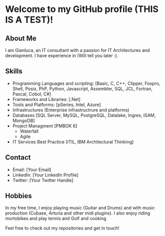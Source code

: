 # Welcome to my GitHub profile (THIS IS A TEST)!

## About Me
I am Gianluca, an IT consultant with a passion for IT Architectures and development. I have experience in (Will tell you later :).

## Skills
- Programming Languages and scripting: [Basic, C, C++, Clipper, Foxpro, Shell, Posix, PhP, Python, Javascript, Assembler, SQL, JCL, Fortran, Pascal, Cobol, C#]
- Frameworks and Libraries: [.Net]
- Tools and Platforms: [pSeries, Intel, Azure]
- Infrastructures (Enterprise infrastructrure and platforms)
- Databases [SQL Server, MySQL, PostgreSQL, Datalake, Ingres, ISAM, MongoDB]
- Project Managment [PMBOK 6]
  - Waterfall 
  - Agile
- IT Services Best Practice [ITIL, IBM Architectural Thinking]


## Contact
- Email: [Your Email]
- LinkedIn: [Your LinkedIn Profile]
- Twitter: [Your Twitter Handle]

## Hobbies
In my free time, I enjoy playing music (Guitar and Drums) and with music production (Cubase, Arturia and other midi plugins).
I also enjoy riding mortobikes and play tennis and Golf and cooking 

Feel free to check out my repositories and get in touch!
